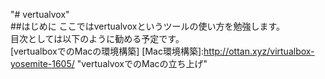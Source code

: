 "# vertualvox"  
##はじめに
ここではvertualvoxというツールの使い方を勉強します。  
目次としては以下のように勧める予定です。  
[vertualboxでのMacの環境構築]
[Mac環境構築]:http://ottan.xyz/virtualbox-yosemite-1605/ "vertualvoxでのMacの立ち上げ"
